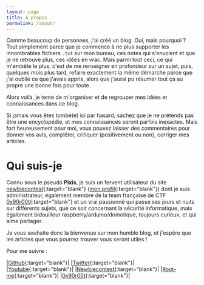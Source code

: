```yaml
---
layout: page
title: À propos
permalink: /about/
---
```



Comme beaucoup de personnes, j'ai créé un blog. Oui, mais pourquoi ? Tout simplement parce que je commence à ne plus supporter les innombrables fichiers `.txt` sur mon bureau, ces notes qui s'envolent et que je ne retrouve plus, ces idées en vrac. Mais parmi tout ceci, ce qui m'embête le plus, c'est de me renseigner en profondeur sur un sujet, puis, quelques mois plus tard, refaire exactement la même démarche parce que j'ai oublié ce que j'avais appris, alors que j'aurai pu résumer tout ça au propre une bonne fois pour toute.

Alors voilà, je tente de m'organiser et de regrouper mes idées et connaissances dans ce blog.

Si jamais vous êtes tombé(e) ici par hasard, sachez que je ne prétends pas être une encyclopédie, et mes connaissances seront parfois inexactes. Mais fort heureusement pour moi, vous pouvez laisser des commentaires pour donner vos avis, compléter, critiquer (positivement ou non), corriger mes articles.

# Qui suis-je

Connu sous le pseudo **Pixis**, je suis un fervent utilisateur du site [newbiecontest](https://www.newbiecontest.org/index.php){:target="blank"} ([mon profil](https://www.newbiecontest.org/index.php?page=info_membre&nick=pixis){:target="blank"}) dont je suis administrateur, également membre de la team française de CTF [0x90r00t](https://0x90r00t.com){:target="blank"} et un vrai passionné qui passe ses jours et nuits sur différents sujets, que ce soit concernant la sécurité informatique, mais également bidouilleur raspberry/arduino/domotique, toujours curieux, et qui aime partager.

Je vous souhaite donc la bienvenue sur mon humble blog, et j'espère que les articles que vous pourrez trouver vous seront utiles !

Pour me suivre :

|[Github](http://www.github.com/hackndo){:target="blank"}|
|[Twitter](http://www.twitter.com/hackanddo){:target="blank"}|
|[Youtube](https://www.youtube.com/channel/UC9WYWHLdu9TK-0Hu3wcHJ9g){:target="blank"}|
|[Newbiecontest](https://www.newbiecontest.org/index.php?page=info_membre&nick=pixis){:target="blank"}|
|[Root-me](https://www.root-me.org/Betezed){:target="blank"}|
|[0x90r00t](https://0x90r00t.com/author/hackndo/){:target="blank"}|
